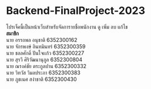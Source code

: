 # Backend-FinalProject-2023
<t>โปรเจ็คนี้เป็นหน้าเว็บสำหรับจัดการายชื่อพนักงาน ดู เพิ่ม ลบ แก้ไข
<br>
<strong><t>สมาชิก</strong>
<br>
<t>นาย อรรถพล อนุชาติ 6352300162
<br>
<t>นาย จักรพงษ์ อินทมินทร์ 6352300359
<br>
<t>นาย ชลลศักดิ์ ปันใจเเก้ว 6352300227
<br>
<t>นาย สุรวี ศิริวัฒนานุกูล 6352300804
<br>
<t>นาย ณรงค์ชัย ตระกูลปาน 6352300332
<br>
<t>นาย วิทวัส วิมลประภา 6352300383 
<br>
<t>นาย ภูธเนศ สง่าชาติ 6352300430

